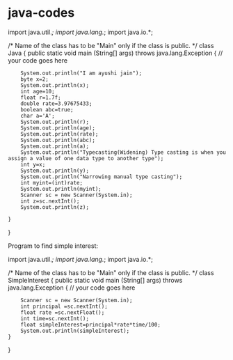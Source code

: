 # java-codes
import java.util.*;
import java.lang.*;
import java.io.*;

/* Name of the class has to be "Main" only if the class is public. */
class Java
{
	public static void main (String[] args) throws java.lang.Exception
	{
		// your code goes here
		
		System.out.println("I am ayushi jain");
	    byte x=2;
	    System.out.println(x);
	    int age=10;
	    float r=1.7f;
	    double rate=3.97675433;
	    boolean abc=true;
	    char a='A';
	    System.out.println(r);
	    System.out.println(age);
	    System.out.println(rate);
	    System.out.println(abc);
	    System.out.println(a);
	    System.out.println("Typecasting(Widening) Type casting is when you assign a value of one data type to another type");
	    int y=x;
	    System.out.println(y);
	    System.out.println("Narrowing manual type casting");
	    int myint=(int)rate;
	    System.out.println(myint);
	    Scanner sc = new Scanner(System.in);
	    int z=sc.nextInt();
	    System.out.println(z);
	    
	}
	
}



Program to find simple interest:


import java.util.*;
import java.lang.*;
import java.io.*;

/* Name of the class has to be "Main" only if the class is public. */
class SimpleInterest
{
	public static void main (String[] args) throws java.lang.Exception
	{
		// your code goes here
		
		
	    Scanner sc = new Scanner(System.in);
	    int principal =sc.nextInt();
	    float rate =sc.nextFloat();
	    int time=sc.nextInt();
	    float simpleInterest=principal*rate*time/100;
        System.out.println(simpleInterest);
	}
	
}

